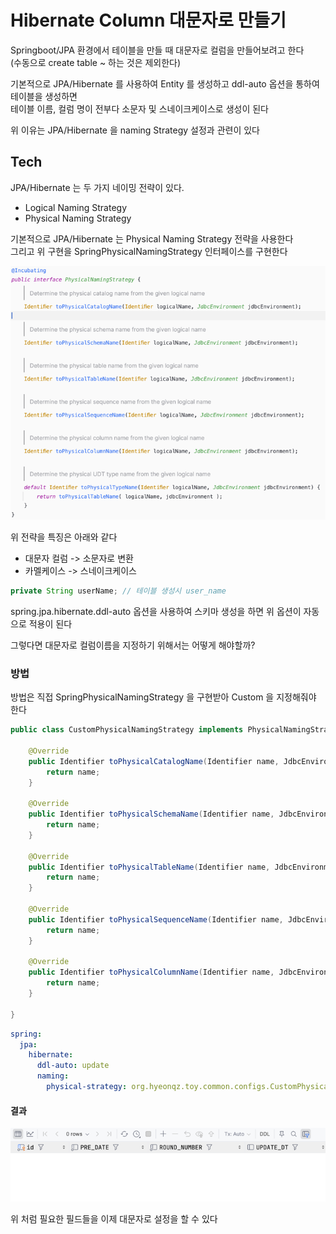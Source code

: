 # Hibernate Column 대문자로 만들기

Springboot/JPA 환경에서 테이블을 만들 때 대문자로 컬럼을 만들어보려고 한다 <br>
(수동으로 create table ~ 하는 것은 제외한다) <br>

기본적으로 JPA/Hibernate 를 사용하여 Entity 를 생성하고 ddl-auto 옵션을 통하여 테이블을 생성하면 <br>
테이블 이름, 컬럼 명이 전부다 소문자 및 스네이크케이스로 생성이 된다 <br>

위 이유는 JPA/Hibernate 을 naming Strategy 설정과 관련이 있다 <br>

## Tech
JPA/Hibernate 는 두 가지 네이밍 전략이 있다.
- Logical Naming Strategy
- Physical Naming Strategy

기본적으로 JPA/Hibernate 는 Physical Naming Strategy 전략을 사용한다 <br>
그리고 위 구현을 SpringPhysicalNamingStrategy 인터페이스를 구현한다 <br>

![img_7.png](../image/img_7.png) 

위 전략을 특징은 아래와 같다
- 대문자 컬럼 -> 소문자로 변환
- 카멜케이스 -> 스네이크케이스
```java
private String userName; // 테이블 생성시 user_name
```

spring.jpa.hibernate.ddl-auto 옵션을 사용하여 스키마 생성을 하면 위 옵션이 자동으로 적용이 된다 <br>


그렇다면 대문자로 컬럼이름을 지정하기 위해서는 어떻게 해야할까? <br>

### 방법
방법은 직접 SpringPhysicalNamingStrategy 을 구현받아 Custom 을 지정해줘야 한다 <br>

```java
public class CustomPhysicalNamingStrategy implements PhysicalNamingStrategy {

    @Override
    public Identifier toPhysicalCatalogName(Identifier name, JdbcEnvironment jdbcEnvironment) {
        return name;
    }

    @Override
    public Identifier toPhysicalSchemaName(Identifier name, JdbcEnvironment jdbcEnvironment) {
        return name;
    }

    @Override
    public Identifier toPhysicalTableName(Identifier name, JdbcEnvironment jdbcEnvironment) {
        return name;
    }

    @Override
    public Identifier toPhysicalSequenceName(Identifier name, JdbcEnvironment jdbcEnvironment) {
        return name;
    }

    @Override
    public Identifier toPhysicalColumnName(Identifier name, JdbcEnvironment jdbcEnvironment) {
        return name;
    }

}
```

```yaml
spring:
  jpa:
    hibernate:
      ddl-auto: update
      naming:
        physical-strategy: org.hyeonqz.toy.common.configs.CustomPhysicalNamingStrategy
```


#### 결과
![img_8.png](../image/img_8.png) <br>

위 처럼 필요한 필드들을 이제 대문자로 설정을 할 수 있다


